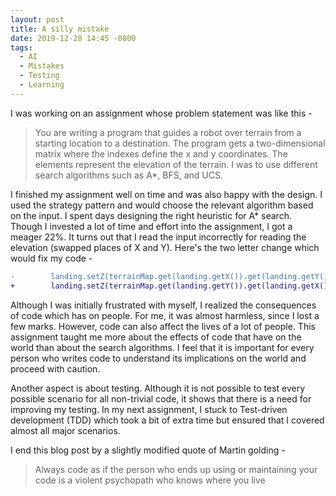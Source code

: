 ```yaml
---
layout: post
title: A silly mistake
date: 2019-12-28 14:45 -0800
tags:
  - AI
  - Mistakes
  - Testing
  - Learning
---
```


I was working on an assignment whose problem statement was like this - 
> You are writing a program that guides a robot over terrain from a starting location to a destination. The program gets a two-dimensional matrix where the indexes define the x and y coordinates. The elements represent the elevation of the terrain. I was to use different search algorithms such as A*, BFS, and UCS.

I finished my assignment well on time and was also happy with the design. I used the strategy pattern and would choose the relevant algorithm based on the input. I spent days designing the right heuristic for A* search. Though I invested a lot of time and effort into the assignment, I got a meager 22%. It turns out that I read the input incorrectly for reading the elevation (swapped places of X and Y). Here's the two letter change which would fix my code - 

```diff
-        landing.setZ(terrainMap.get(landing.getX()).get(landing.getY()));
+        landing.setZ(terrainMap.get(landing.getY()).get(landing.getX()));
```

Although I was initially frustrated with myself, I realized the consequences of code which has on people. For me, it was almost harmless, since I lost a few marks. However, code can also affect the lives of a lot of people. This assignment taught me more about the effects of code that have on the world than about the search algorithms. I feel that it is important for every person who writes code to understand its implications on the world and proceed with caution.

Another aspect is about testing. Although it is not possible to test every possible scenario for all non-trivial code, it shows that there is a need for improving my testing. In my next assignment, I stuck to Test-driven development (TDD) which took a bit of extra time but ensured that I covered almost all major scenarios.

I end this blog post by a slightly modified quote of Martin golding - 
> Always code as if the person who ends up using or maintaining your code is a violent psychopath who knows where you live
